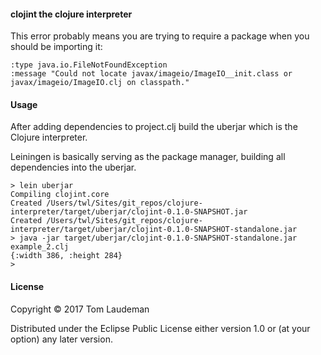 #### clojint the clojure interpreter

This error probably means you are trying to require a package when you should be importing it:

```
:type java.io.FileNotFoundException
:message "Could not locate javax/imageio/ImageIO__init.class or javax/imageio/ImageIO.clj on classpath."
```   

#### Usage

After adding dependencies to project.clj build the uberjar which is the Clojure interpreter.

Leiningen is basically serving as the package manager, building all dependencies into the uberjar.

```
> lein uberjar
Compiling clojint.core
Created /Users/twl/Sites/git_repos/clojure-interpreter/target/uberjar/clojint-0.1.0-SNAPSHOT.jar
Created /Users/twl/Sites/git_repos/clojure-interpreter/target/uberjar/clojint-0.1.0-SNAPSHOT-standalone.jar
> java -jar target/uberjar/clojint-0.1.0-SNAPSHOT-standalone.jar example_2.clj
{:width 386, :height 284}
>
```

#### License

Copyright © 2017 Tom Laudeman

Distributed under the Eclipse Public License either version 1.0 or (at
your option) any later version.

